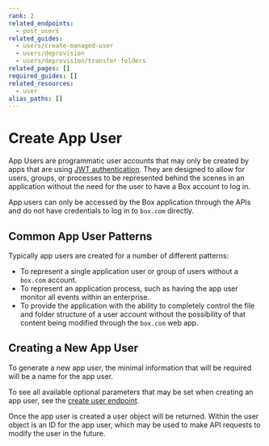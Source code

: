 ```yaml
---
rank: 2
related_endpoints:
  - post_users
related_guides:
  - users/create-managed-user
  - users/deprovision
  - users/deprovision/transfer-folders
related_pages: []
required_guides: []
related_resources:
  - user
alias_paths: []
---
```


# Create App User

App Users are programmatic user accounts that may only be created by apps that
are using [JWT authentication](guide://applications/custom-apps/jwt-setup/).
They are designed to allow for users, groups, or processes to be represented
behind the scenes in an application without the need for the user to have a Box
account to log in.

App users can only be accessed by the Box application through the APIs and do
not have credentials to log in to `box.com` directly.

## Common App User Patterns

Typically app users are created for a number of different patterns:

* To represent a single application user or group of users without a
`box.com` account.
* To represent an application process, such as having the app user monitor all
events within an enterprise.
* To provide the application with the ability to completely control the file
and folder structure of a user account without the possibility of that content
being modified through the `box.com` web app.

## Creating a New App User

To generate a new app user, the minimal information that will be required will
be a name for the app user.

<Samples id='post_users_app' />

To see all available optional parameters that may be set when creating an app
user, see the [create user endpoint](endpoint://post-users).

Once the app user is created a user object will be returned. Within the user
object is an ID for the app user, which may be used to make API requests to
modify the user in the future.
